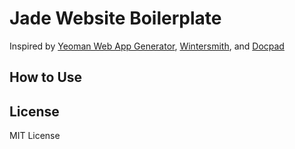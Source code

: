 # Jade Website Boilerplate

Inspired by [Yeoman Web App Generator](https://github.com/yeoman/generator-webapp), [Wintersmith](https://github.com/jnordberg/wintersmith), and [Docpad](https://github.com/bevry/docpad)


## How to Use


## License
MIT License